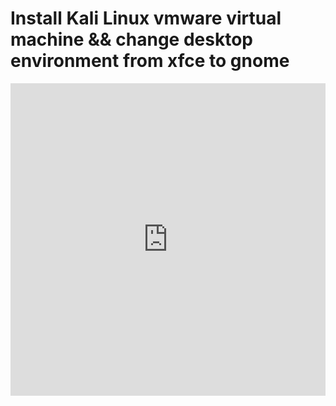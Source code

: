 # Install Kali Linux vmware virtual machine && change desktop environment from xfce to gnome

<iframe width="100%" height="500" src="https://www.youtube.com/embed/A3x0GfZCw28" title="Install Kali Linux vmware virtual machine && change desktop environment from xfce to gnome" frameborder="0" allow="accelerometer; autoplay; clipboard-write; encrypted-media; gyroscope; picture-in-picture; web-share" allowfullscreen></iframe>
